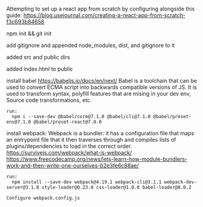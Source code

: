 Attempting to set up a react app from scratch by configuring alongside this guide:
  https://blog.usejournal.com/creating-a-react-app-from-scratch-f3c693b84658

  npm init && git init

  add gitignore and appended node_modules, dist, and gitignore to it
  
  added src and public dirs

  added index.html to public

  install babel 
    https://babeljs.io/docs/en/next/
    Babel is a toolchain that can be used to convert ECMA script into backwards compatible versions of JS.
    It is used to transform syntax, polyfill features that are mising in your dev env, Source code transformations, etc.
  
    run:
      npm i --save-dev @babel/core@7.1.0 @babel/cli@7.1.0 @babel/preset-env@7.1.0 @babel/preset-react@7.0.0

  install webpack:
    Webpack is a bundler: it has a configuration file that maps an entrypoint file that it then traverses through and compiles lists of 
      plugins/dependencies to load in the correct order.
      https://survivejs.com/webpack/what-is-webpack/
      https://www.freecodecamp.org/news/lets-learn-how-module-bundlers-work-and-then-write-one-ourselves-b2e3fe6c88ae/

    run:
      npm install --save-dev webpack@4.19.1 webpack-cli@3.1.1 webpack-dev-server@3.1.8 style-loader@0.23.0 css-loader@1.0.0 babel-loader@8.0.2

    Configure webpack.config.js
